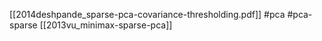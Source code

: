[[2014deshpande_sparse-pca-covariance-thresholding.pdf]]
#pca #pca-sparse
[[2013vu_minimax-sparse-pca]]

